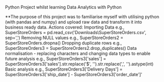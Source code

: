Python Project whilst learning Data Analytics with Python


**The purpose of this project was to familiarise myself with utilising python (with pandas and numpy)
and upload raw data and transform it into business ready data.
Actions covered: 
      Importing Data  e.g., SuperStoreOrders = pd.read_csv('Downloads\SuperStoreOrders.csv', sep=',') 
      Removing NULL values e.g., SuperStoreOrders2 = SuperStoreOrders.dropna() 
      Dropping duplicate rows e.g., SuperStoreOrders3 = SuperStoreOrders2.drop_duplicates() 
      Data normalisation - replacing characters and changing data types to enable future analysis e.g., 
      SuperStoreOrders3['sales'] = SuperStoreOrders3['sales'].str.replace('$', '').str.replace(',', '').astype(int) 
      Basic analysis e.g., SuperStoreOrders3['Delivery Days'] = SuperStoreOrders3['ship_date'] - SuperStoreOrders3['order_date']' 

